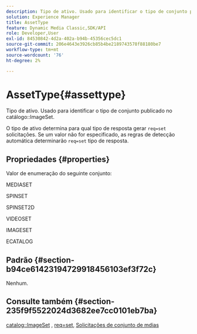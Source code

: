 ```yaml
---
description: Tipo de ativo. Usado para identificar o tipo de conjunto publicado no ImageSet de catálogo.
solution: Experience Manager
title: AssetType
feature: Dynamic Media Classic,SDK/API
role: Developer,User
exl-id: 84530842-4d2a-402a-b94b-45356cec5dc1
source-git-commit: 206e4643e3926cb85b4be2189743578f88180be7
workflow-type: tm+mt
source-wordcount: '76'
ht-degree: 2%

---
```


# AssetType{#assettype}

Tipo de ativo. Usado para identificar o tipo de conjunto publicado no catálogo::ImageSet.

O tipo de ativo determina para qual tipo de resposta gerar `req=set` solicitações. Se um valor não for especificado, as regras de detecção automática determinarão `req=set` tipo de resposta.

## Propriedades {#properties}

Valor de enumeração do seguinte conjunto:

MEDIASET

SPINSET

SPINSET2D

VIDEOSET

IMAGESET

ECATALOG

## Padrão {#section-b94ce61423194729918456103ef3f72c}

Nenhum.

## Consulte também {#section-235f9f5522024d3682ee7cc0101eb7ba}

[catalog::ImageSet](../../../../../../is-api/image-catalog/image-serving-api-ref/c-image-catalog-reference/c-image-svg-data-reference/c-image-data-reference/r-imageset-cat.md#reference-4764d347afd64afdaede9a74c7565256) , [req=set](/help/aem-is-ir-api/is-api/http-ref/image-serving-api-ref/c-http-protocol-reference/c-command-reference/r-req/r-req.md), [Solicitações de conjunto de mdias](/help/aem-is-ir-api/is-api/http-ref/image-serving-api-ref/c-http-protocol-reference/c-syntax-and-features/r-media-set-requests.md)
